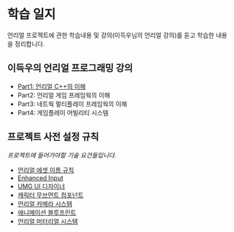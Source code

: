# 학습 일지

언리얼 프로젝트에 관한 학습내용 및 강의(이득우님의 언리얼 강의)를 듣고 학습한 내용을 정리합니다.

## 이득우의 언리얼 프로그래밍 강의

- [Part1: 언리얼 C++의 이해](./UnrealLecture/Part1/README.md)
- Part2: 언리얼 게임 프레임웍의 이해
- Part3: 네트웍 멀티플레이 프레임웍의 이해
- Part4: 게임플레이 어빌리티 시스템

## 프로젝트 사전 설정 규칙

*프로젝트에 들어가야할 기술 요건들입니다.*

- [언리얼 에셋 이름 규칙](./UnrealConvention/Unreal5StyleGuide.md)
- [Enhanced Input](./UnrealFunction/EnhancedInput.md)
- [UMG UI 디자이너](./UnrealFunction/UMG.md)
- [캐릭터 무브먼트 컴포넌트](./UnrealFunction/CharacterMovementComponent.md)
- [언리얼 카메라 시스템](./UnrealFunction/CameraSystem.md)
- [애니메이션 블루프린트](./UnrealFunction/AnimationBlueprint.md)
- [언리얼 머터리얼 시스템](./UnrealFunction/MaterialSystem.md)
